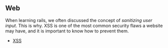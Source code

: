 ## Web

When learning rails, we often discussed the concept of _sanitizing user input_. This is why. XSS is one of the most common security flaws a website may have, and it is important to know how to prevent them. 

* [XSS](https://www.acunetix.com/websitesecurity/cross-site-scripting/)